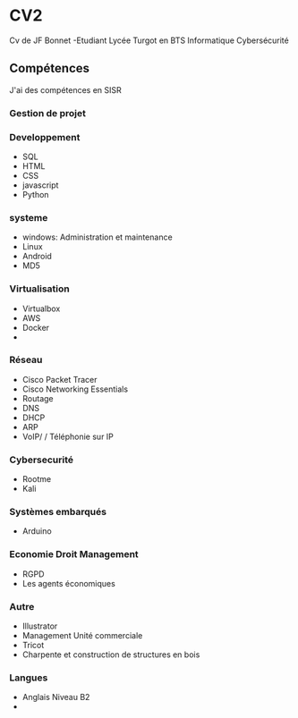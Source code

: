 # CV2
Cv de JF Bonnet -Etudiant Lycée Turgot en BTS Informatique Cybersécurité
## Compétences
J'ai des compétences en SISR
### Gestion de projet

### Developpement
- SQL
- HTML
- CSS
- javascript
- Python
  
### systeme
- windows: Administration et maintenance
- Linux
- Android
- MD5
  
### Virtualisation
- Virtualbox
- AWS
- Docker
-  
### Réseau
- Cisco Packet Tracer
- Cisco Networking Essentials
- Routage
- DNS
- DHCP
- ARP
- VoIP/ / Téléphonie sur IP

### Cybersecurité
  - Rootme
  - Kali

### Systèmes embarqués
- Arduino
 
### Economie Droit Management
- RGPD
- Les agents économiques

### Autre
- Illustrator
- Management Unité commerciale
- Tricot
- Charpente et construction de structures en bois

### Langues
- Anglais Niveau B2
- 
